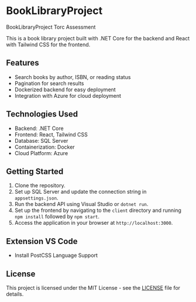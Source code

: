 # BookLibraryProject

BookLibraryProject Torc Assessment

This is a book library project built with .NET Core for the backend and React with Tailwind CSS for the frontend.

## Features

- Search books by author, ISBN, or reading status
- Pagination for search results
- Dockerized backend for easy deployment
- Integration with Azure for cloud deployment

## Technologies Used

- Backend: .NET Core
- Frontend: React, Tailwind CSS
- Database: SQL Server
- Containerization: Docker
- Cloud Platform: Azure

## Getting Started

1. Clone the repository.
2. Set up SQL Server and update the connection string in `appsettings.json`.
3. Run the backend API using Visual Studio or `dotnet run`.
4. Set up the frontend by navigating to the `client` directory and running `npm install` followed by `npm start`.
5. Access the application in your browser at `http://localhost:3000`.

## Extension VS Code

- Install PostCSS Language Support

## License

This project is licensed under the MIT License - see the [LICENSE](LICENSE) file for details.
